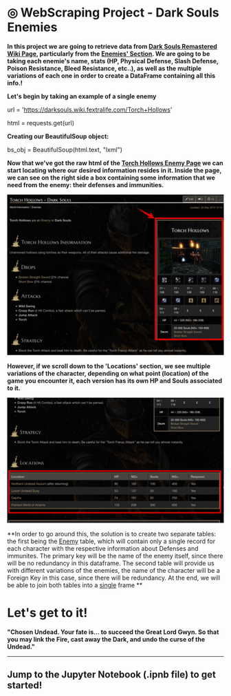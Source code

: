 # &#9678; WebScraping Project - Dark Souls Enemies

**In this project we are going to retrieve data from [Dark Souls Remastered Wiki Page](https://darksouls.wiki.fextralife.com/Dark+Souls+Wiki), particularly from the [Enemies' Section](https://darksouls.wiki.fextralife.com/Enemies). We are going to be taking each enemie's name, stats (HP, Physical Defense, Slash Defense, Poison Resistance, Bleed Resistance, etc..), as well as the multiple variations of each one in order to create a DataFrame containing all this info.!**

**Let's begin by taking an example of a single enemy**

url = 'https://darksouls.wiki.fextralife.com/Torch+Hollows'

html = requests.get(url)

**Creating our BeautifulSoup object:**

bs_obj = BeautifulSoup(html.text, "lxml")

**Now that we've got the raw html of the [Torch Hollows Enemy Page](https://darksouls.wiki.fextralife.com/Torch+Hollows) we can start locating where our desired information resides in it. Inside the page, we can see on the right side a box containing some information that we need from the enemy: their defenses and immunities.**

![infobox](./Images/infobox_TH.png)

**However, if we scroll down to the 'Locations' section, we see multiple variations of the character, depending on what point (location) of the game you encounter it, each version has its own HP and Souls associated to it.** 

![locations](./Images/locations_TH.png)

 **In order to go around this, the solution is to create two separate tables: the first being the <u>Enemy</u> table, which will contain only a single record for each character with the respective information about Defenses and immunites. The primary key will be the name of the enemy itself, since there will be no redundancy in this dataframe. The second table will provide us with different variations of the enemies, the name of the character will be a Foreign Key in this case, since there will be redundancy. At the end, we will be able to join both tables into a <u>single</u> frame **
 
 # Let's get to it!
 
 **"Chosen Undead. Your fate is… to succeed the Great Lord Gwyn. So that you may link the Fire, cast away the Dark, and undo the curse of the Undead."**
 _______
 ## Jump to the Jupyter Notebook (.ipnb file) to get started!
